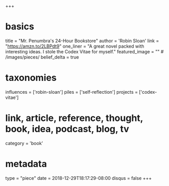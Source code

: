 +++
# basics
title     		 = "Mr. Penumbra's 24-Hour Bookstore"
author    		 = 'Robin Sloan'
link      		 = "https://amzn.to/2LBPdt9"
one_liner 		 = "A great novel packed with interesting ideas. I stole the Codex Vitae for myself."
featured_image = "" # /images/pieces/
belief_delta	 = true

# taxonomies
influences		 = ['robin-sloan']
piles     		 = ['self-reflection']
projects			 = ['codex-vitae']

# link, article, reference, thought, book, idea, podcast, blog, tv
category  		 = 'book'

# metadata
type	    		 = "piece"
date      		 = 2018-12-29T18:17:29-08:00
disqus    		 = false
+++

